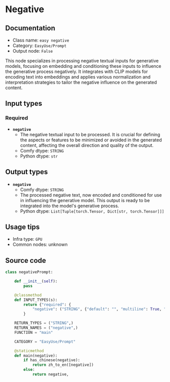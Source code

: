 # Negative
## Documentation
- Class name: `easy negative`
- Category: `EasyUse/Prompt`
- Output node: `False`

This node specializes in processing negative textual inputs for generative models, focusing on embedding and conditioning these inputs to influence the generative process negatively. It integrates with CLIP models for encoding text into embeddings and applies various normalization and interpretation strategies to tailor the negative influence on the generated content.
## Input types
### Required
- **`negative`**
    - The negative textual input to be processed. It is crucial for defining the aspects or features to be minimized or avoided in the generated content, affecting the overall direction and quality of the output.
    - Comfy dtype: `STRING`
    - Python dtype: `str`
## Output types
- **`negative`**
    - Comfy dtype: `STRING`
    - The processed negative text, now encoded and conditioned for use in influencing the generative model. This output is ready to be integrated into the model's generative process.
    - Python dtype: `List[Tuple[torch.Tensor, Dict[str, torch.Tensor]]]`
## Usage tips
- Infra type: `GPU`
- Common nodes: unknown


## Source code
```python
class negativePrompt:

    def __init__(self):
        pass

    @classmethod
    def INPUT_TYPES(s):
        return {"required": {
            "negative": ("STRING", {"default": "", "multiline": True, "placeholder": "Negative"}),}
        }

    RETURN_TYPES = ("STRING",)
    RETURN_NAMES = ("negative",)
    FUNCTION = "main"

    CATEGORY = "EasyUse/Prompt"

    @staticmethod
    def main(negative):
        if has_chinese(negative):
            return zh_to_en([negative])
        else:
            return negative,

```
